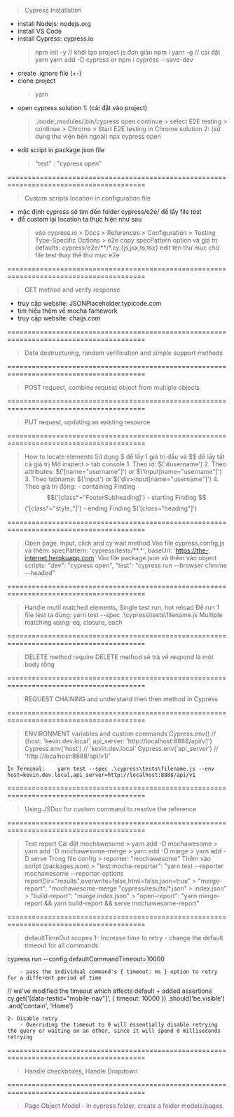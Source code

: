 > Cypress Installation
- install Nodejs: nodejs.org
- install VS Code
- install Cypress: cypress.io
    > npm init -y       // khởi tạo project js đơn giản
    > npm i yarn -g     // cài đặt yarn
    > yarn add -D cypress or npm i cypress --save-dev
- create .ignore file (+-)
- clone project
    > yarn
- open cypress
    solution 1: (cài đặt vào project)
    > ./node_modules/.bin/cypress open
    > continue > select E2E testing > continue > Chrome > Start E2E testing in Chrome
    solution 2: (sử dụng thư viện bên ngoài)
    > npx cypress open
- edit script in package.json file
    > "test" : "cypress open"

========================================================================================
> Custom scripts location in configuration file
- mặc định cypress sẽ tìm đến folder cypress/e2e/ để lấy file test
- để custom lại location ta thực hiện như sau
    > vào cypress.io > Docs > References > Configuration > Testing Type-Specific Options > e2e
    > copy specPattern option và giá trị defaults: cypress/e2e/**/*.cy.{js,jsx,ts,tsx}
    > edit tên thư mục chứ file test thay thế thư mục e2e

========================================================================================
> GET method and verify response
- truy cập website: JSONPlaceholder.typicode.com
- tìm hiểu thêm về mocha famework
- truy cập website: chaijs.com

========================================================================================
> Data destructuring, random verification and simple support methods

========================================================================================
> POST request, combine request object from multiple objects

========================================================================================
> PUT request, updating an existing resource

========================================================================================
> How to locate elements
    Sử dụng $ để lấy 1 giá trị đầu và $$ để lấy tất cả giá trị
    Mở inspect > tab console
    1. Theo id: $('#username')
    2. Theo attributes: $('[name="username"]')  or  $('input[name="username"]')
    3. Theo tabname: $('input')         or      $('div>input[name="username"]')
    4. Theo giá trị động: 
        - containing Finding  $$('[class*="FooterSubheading]')
        - starting Finding    $$('[class^="style_"]')
        - ending Finding      $$('[class$="heading"]')

========================================================================================
> Open page, input, click and cy wait method
    Vào file cypress.config.js và thêm:
        specPattern: 'cypress/tests/**.*',
        baseUrl: 'https://the-internet.herokuapp.com'
    Vào file package.json và thêm vào object scripts:
        "dev": "cypress open",
        "test": "cypress run --browser chrome --headed"

========================================================================================
> Handle mutil matched elements, Single test run, hot reload
    Để run 1 file test ta dùng: yarn test --spec .\cypress\tests\filename.js
    Multiple matching using: eq, closure, each

========================================================================================
> DELETE method
    require DELETE method sẽ trả về respond là một body rỗng 

========================================================================================
> REQUEST CHAINING and understand then then method in Cypress

========================================================================================
> ENVIRONMENT variables and custom commands
    Cypress.env() // {host: 'kevin.dev.local', api_server: 'http://localhost:8888/api/v1'}
    Cypress.env('host') // 'kevin.dev.local'
    Cypress.env('api_server') // 'http://localhost:8888/api/v1/'

    In Terminal:    yarn test --spec .\cypress\tests\filename.js --env host=kevin.dev.local,api_server=http://localhost:8888/api/v1

========================================================================================
> Using JSDoc for custom command to resolve the reference

========================================================================================
> Test report
    Cài đặt mochawesome > yarn add -D mochawesome
                        > yarn add -D mochawesome-merge
                        > yarn add -D marge
                        > yarn add -D serve
    Trong file config   > reporter: "mochawesome"
    Thêm vào script (packages.json) > "test:mocha-reporter": "yarn test --reporter mochawesome --reporter-options reportDir=\"results\",overwrite=false,html=false,json=true"
                                    > "merge-report": "mochawesome-merge \"cypress/results/*.json\" > index.json"
                                    > "build-report": "marge index.json"
                                    > "open-report": "yarn merge-report && yarn build-report && serve mochawesome-report"

========================================================================================
> defaultTimeOut scopes
    1- Increase time to retry
        - change the default timeout for all commands

cypress run --config defaultCommandTimeout=10000   

        - pass the individual command's { timeout: ms } option to retry for a different period of time

// we've modified the timeout which affects default + added assertions
cy.get('[data-testid="mobile-nav"]', { timeout: 10000 })
  .should('be.visible')
  .and('contain', 'Home')

    2- Disable retry
        - Overriding the timeout to 0 will essentially disable retrying the query or waiting on an other, since it will spend 0 milliseconds retrying

======================================================================================== 
> Handle checkboxes, Handle Dropdown

========================================================================================
> Page Object Model
    - in cypress folder, create a folder models/pages
    